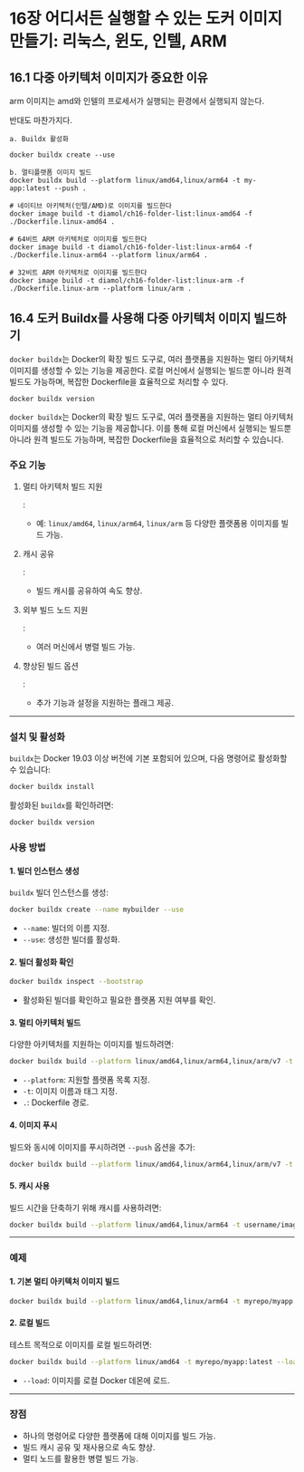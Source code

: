 # 16장 어디서든 실행할 수 있는 도커 이미지 만들기: 리눅스, 윈도, 인텔, ARM

## 16.1 다중 아키텍처 이미지가 중요한 이유

arm 이미지는  amd와 인텔의 프로세서가 실행되는 환경에서 실행되지 않는다. 

반대도 마찬가지다. 

```
a. Buildx 활성화

docker buildx create --use

b. 멀티플랫폼 이미지 빌드
docker buildx build --platform linux/amd64,linux/arm64 -t my-app:latest --push .

# 네이티브 아키텍처(인텔/AMD)로 이미지를 빌드한다
docker image build -t diamol/ch16-folder-list:linux-amd64 -f ./Dockerfile.linux-amd64 .

# 64비트 ARM 아키텍처로 이미지를 빌드한다
docker image build -t diamol/ch16-folder-list:linux-arm64 -f ./Dockerfile.linux-arm64 --platform linux/arm64 .

# 32비트 ARM 아키텍처로 이미지를 빌드한다
docker image build -t diamol/ch16-folder-list:linux-arm -f ./Dockerfile.linux-arm --platform linux/arm .
```

## 16.4 도커 Buildx를 사용해 다중 아키텍처 이미지 빌드하기

`docker buildx`는 Docker의 확장 빌드 도구로, 여러 플랫폼을 지원하는 멀티 아키텍처 이미지를 생성할 수 있는 기능을 제공한다. 로컬 머신에서 실행되는 빌드뿐 아니라 원격 빌드도 가능하며, 복잡한 Dockerfile을 효율적으로 처리할 수 있다.

```
docker buildx version
```

`docker buildx`는 Docker의 확장 빌드 도구로, 여러 플랫폼을 지원하는 멀티 아키텍처 이미지를 생성할 수 있는 기능을 제공합니다. 이를 통해 로컬 머신에서 실행되는 빌드뿐 아니라 원격 빌드도 가능하며, 복잡한 Dockerfile을 효율적으로 처리할 수 있습니다.

### 주요 기능

1. 멀티 아키텍처 빌드 지원

   :

   - 예: `linux/amd64`, `linux/arm64`, `linux/arm` 등 다양한 플랫폼용 이미지를 빌드 가능.

2. 캐시 공유

   :

   - 빌드 캐시를 공유하여 속도 향상.

3. 외부 빌드 노드 지원

   :

   - 여러 머신에서 병렬 빌드 가능.

4. 향상된 빌드 옵션

   :

   - 추가 기능과 설정을 지원하는 플래그 제공.

------

### 설치 및 활성화

`buildx`는 Docker 19.03 이상 버전에 기본 포함되어 있으며, 다음 명령어로 활성화할 수 있습니다:

```bash
docker buildx install
```

활성화된 `buildx`를 확인하려면:

```bash
docker buildx version
```

### 사용 방법

#### 1. **빌더 인스턴스 생성**

`buildx` 빌더 인스턴스를 생성:

```bash
docker buildx create --name mybuilder --use
```

- `--name`: 빌더의 이름 지정.
- `--use`: 생성한 빌더를 활성화.

#### 2. **빌더 활성화 확인**

```bash
docker buildx inspect --bootstrap
```

- 활성화된 빌더를 확인하고 필요한 플랫폼 지원 여부를 확인.

#### 3. **멀티 아키텍처 빌드**

다양한 아키텍처를 지원하는 이미지를 빌드하려면:

```bash
docker buildx build --platform linux/amd64,linux/arm64,linux/arm/v7 -t username/image:tag .
```

- `--platform`: 지원할 플랫폼 목록 지정.
- `-t`: 이미지 이름과 태그 지정.
- `.`: Dockerfile 경로.

#### 4. **이미지 푸시**

빌드와 동시에 이미지를 푸시하려면 `--push` 옵션을 추가:

```bash
docker buildx build --platform linux/amd64,linux/arm64,linux/arm/v7 -t username/image:tag --push .
```

#### 5. **캐시 사용**

빌드 시간을 단축하기 위해 캐시를 사용하려면:

```bash
docker buildx build --platform linux/amd64,linux/arm64 -t username/image:tag --cache-to=type=inline --cache-from=type=registry,ref=username/image:tag .
```

------

### 예제

#### 1. 기본 멀티 아키텍처 이미지 빌드

```bash
docker buildx build --platform linux/amd64,linux/arm64 -t myrepo/myapp:latest --push .
```

#### 2. 로컬 빌드

테스트 목적으로 이미지를 로컬 빌드하려면:

```bash
docker buildx build --platform linux/amd64 -t myrepo/myapp:latest --load .
```

- `--load`: 이미지를 로컬 Docker 데몬에 로드.

------

### 장점

- 하나의 명령어로 다양한 플랫폼에 대해 이미지를 빌드 가능.
- 빌드 캐시 공유 및 재사용으로 속도 향상.
- 멀티 노드를 활용한 병렬 빌드 가능.